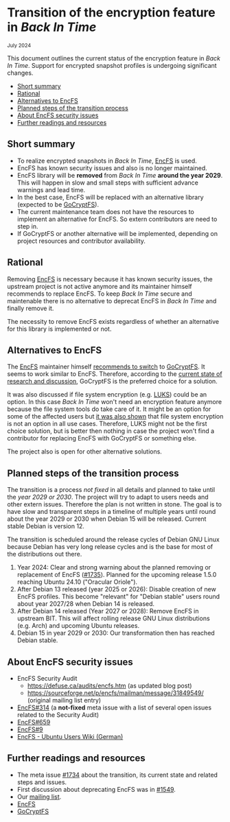 # Transition of the encryption feature in _Back In Time_
<sub>July 2024</sub>

This document outlines the current status of the encryption feature in _Back In
Time_. Support for encrypted snapshot profiles is undergoing significant
changes.

 * [Short summary](#short-summary)
 * [Rational](#rational)
 * [Alternatives to EncFS](#alternatives-to-encfs)
 * [Planned steps of the transition process](#planned-steps-of-the-transition-process)
 * [About EncFS security issues](#about-encfs-security-issues)
 * [Further readings and resources](#further-readings-and-resources)

## Short summary
- To realize encrypted snapshots in _Back In Time_, [EncFS] is used.
- EncFS has known security issues and also is no longer maintained.
- EncFS library will be **removed** from _Back In Time_ **around the year 2029**.
  This will happen in slow and small steps with sufficient advance warnings and
  lead time.
- In the best case, EncFS will be replaced with an alternative library
  (expected to be [GoCryptFS]).
- The current maintenance team does not have the resources to implement an
  alternative for EncFS. So extern contributors are need to step in.
- If GoCryptFS or another alternative will be implemented, depending on project
  resources and contributor availability.

## Rational

Removing [EncFS] is necessary because it has known security issues, the
upstream project is not active anymore and its maintainer himself recommends to
replace EncFS. To keep _Back In Time_ secure and maintenable there is no
alternative to deprecat EncFS in _Back In Time_ and finally remove it.

The necessity to remove EncFS exists regardless of whether an alternative for
this library is implemented or not.

## Alternatives to EncFS

The [EncFS] maintainer himself [recommends to
switch](https://github.com/vgough/encfs?tab=readme-ov-file#status) to
[GoCryptFS]. It seems to work similar to EncFS. Therefore, according to the
[current state of research and discussion](https://github.com/bit-team/backintime/issues/1734),
GoCryptFS is the preferred choice for a solution.

It was also discussed if file system encryption (e.g. [LUKS]) could be an
option. In this case _Back In Time_ won't need an encryption feature anymore
because the file system tools do take care of it. It might be an option for
some of the affected users but [it was also
shown](https://github.com/bit-team/backintime/issues/1734#issuecomment-2151875246)
that file system encryption is not an option in all use cases. Therefore, LUKS
might not be the first choice solution, but is better then nothing in case the
project won't find a contributor for replacing EncFS with GoCryptFS or
something else.

The project also is open for other alternative solutions.

## Planned steps of the transition process

The transition is a process *not fixed* in all details and planned to take
until the *year 2029 or 2030*. The project will try to adapt to users needs and
other extern issues. Therefore the plan is not written in stone. The goal is to
have slow and transparent steps in a timeline of multiple years until round
about the year 2029 or 2030 when Debian 15 will be released. Current stable
Debian is version 12.

The transition is scheduled around the release cycles of Debian GNU Linux
because Debian has very long release cycles and is the base for most of the
distributions out there.

1. Year 2024: Clear and strong warning about the planned removing or replacement
   of EncFS ([#1735](https://github.com/bit-team/backintime/issues/1734)).
   Planned for the upcoming release 1.5.0 reaching Ubuntu 24.10 ("Oracular
   Oriole").
2. After Debian 13 released (year 2025 or 2026): Disable creation of new EncFS
   profiles. This become "relevant" for "Debian stable" users round about year
   2027/28 when Debian 14 is released.
3. After Debian 14 released (Year 2027 or 2028): Remove EncFS in upstream
   BIT. This will affect rolling release GNU Linux distributions (e.g. Arch)
   and upcoming Ubuntu releases.
4. Debian 15 in year 2029 or 2030: Our transformation then has reached Debian
   stable.

## About EncFS security issues

   - EncFS Security Audit
       - https://defuse.ca/audits/encfs.htm (as updated blog post)
       - https://sourceforge.net/p/encfs/mailman/message/31849549/ (original mailing list entry)
   - [EncFS#314](https://github.com/vgough/encfs/issues/314) (a **not-fixed** meta issue with a list of several open issues related to the Security Audit)
   - [EncFS#659](https://github.com/vgough/encfs/issues/659)
   - [EncFS#9](https://github.com/vgough/encfs/issues/9)
   - [EncFS - Ubuntu Users Wiki (German)](https://wiki.ubuntuusers.de/Archiv/EncFS)

## Further readings and resources

- The meta issue [#1734](https://github.com/bit-team/backintime/issues/1734)
  about the transition, its current state and related steps and issues.
- First discussion about deprecating EncFS was in
  [#1549](https://github.com/bit-team/backintime/issues/1549).
- Our [mailing list](https://mail.python.org/mailman3/lists/bit-dev.python.org).
- [EncFS]
- [GoCryptFS]

[EncFS]: https://github.com/vgough/encfs
[GoCryptFS]: https://github.com/rfjakob/gocryptfs
[LUKS]: https://en.wikipedia.org/wiki/Linux_Unified_Key_Setup
